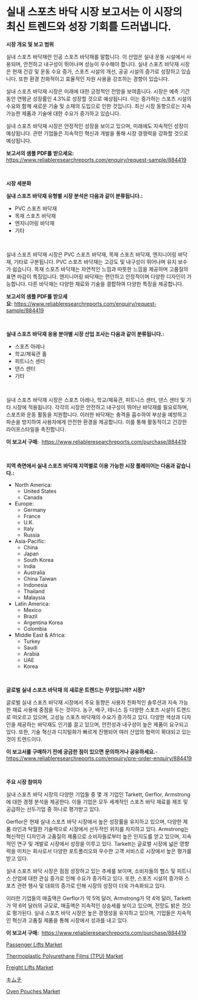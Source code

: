 <p><h1>실내 스포츠 바닥 시장 보고서는 이 시장의 최신 트렌드와 성장 기회를 드러냅니다.</h1></p><p><strong>시장 개요 및 보고 범위</strong></p>
<p><p>실내 스포츠 바닥재란 인공 스포츠 바닥재를 말합니다. 이 산업은 실내 운동 시설에서 사용되며, 안전하고 내구성이 뛰어나며 성능이 우수해야 합니다. 실내 스포츠 바닥재 시장은 현재 건강 및 운동 수요 증가, 스포츠 시설의 개선, 공공 시설의 증가로 성장하고 있습니다. 또한 환경 친화적이고 효율적인 자원 사용을 강조하는 경향이 있습니다.</p><p>실내 스포츠 바닥재 시장은 미래에 대한 긍정적인 전망을 보여줍니다. 시장은 예측 기간 동안 연평균 성장률인 4.3%로 성장할 것으로 예상됩니다. 이는 증가하는 스포츠 시설의 수요와 함께 새로운 기술 및 소재의 도입으로 인한 것입니다. 최신 시장 동향으로는 지속 가능한 제품과 기술에 대한 수요가 증가하고 있습니다.</p><p>실내 스포츠 바닥재 시장은 안정적인 성장을 보이고 있으며, 미래에도 지속적인 성장이 예상됩니다. 관련 기업들은 지속적인 혁신과 개발을 통해 시장 경쟁력을 강화할 것으로 예상됩니다.</p></p>
<p><strong>보고서의 샘플 PDF를 받으세요:</strong> <a href="https://www.reliableresearchreports.com/enquiry/request-sample/884419">https://www.reliableresearchreports.com/enquiry/request-sample/884419</a></p>
<p>&nbsp;</p>
<p><strong>시장 세분화</strong></p>
<p><strong>실내 스포츠 바닥재 유형별 시장 분석은 다음과 같이 분류됩니다.:</strong></p>
<p><ul><li>PVC 스포츠 바닥재</li><li>목재 스포츠 바닥재</li><li>엔지니어링 바닥재</li><li>기타</li></ul></p>
<p>&nbsp;</p>
<p><p>실내 스포츠 바닥재 시장은 PVC 스포츠 바닥재, 목재 스포츠 바닥재, 엔지니어링 바닥재, 기타로 구분됩니다. PVC 스포츠 바닥재는 고강도 및 내구성이 뛰어나며 유지 보수가 쉽습니다. 목재 스포츠 바닥재는 자연적인 느낌과 따뜻한 느낌을 제공하며 고품질의 표면 마감이 특징입니다. 엔지니어링 바닥재는 편안하고 안정적이며 다양한 디자인이 가능합니다. 다른 바닥재는 다양한 재료와 기술을 결합하여 다양한 특징을 제공합니다.</p></p>
<p><strong>보고서의 샘플 PDF를 받으세요:</strong>&nbsp;<a href="https://www.reliableresearchreports.com/enquiry/request-sample/884419">https://www.reliableresearchreports.com/enquiry/request-sample/884419</a></p>
<p>&nbsp;</p>
<p><strong> 실내 스포츠 바닥재 응용 분야별 시장 산업 조사는 다음과 같이 분류됩니다.:</strong></p>
<p><ul><li>스포츠 아레나</li><li>학교/체육관 홀</li><li>피트니스 센터</li><li>댄스 센터</li><li>기타</li></ul></p>
<p>&nbsp;</p>
<p><p>실내 스포츠 바닥재 시장은 스포츠 아레나, 학교/체육관, 피트니스 센터, 댄스 센터 및 기타 시장에 적용됩니다. 각각의 시장은 안전하고 내구성이 뛰어난 바닥재를 필요로하며, 스포츠와 운동 활동을 지원합니다. 이러한 바닥재는 충격을 흡수하여 부상을 예방하고 파손을 방지하여 사용자에게 안전한 환경을 제공합니다. 이를 통해 활동적이고 건강한 라이프스타일을 촉진합니다.</p></p>
<p><strong>이 보고서 구매:</strong>&nbsp; <a href="https://www.reliableresearchreports.com/purchase/884419">https://www.reliableresearchreports.com/purchase/884419</a></p>
<p>&nbsp;</p>
<p><strong>지역 측면에서 실내 스포츠 바닥재 지역별로 이용 가능한 시장 플레이어는 다음과 같습니다.:</strong></p>
<p><ul>
    <li>
        North America:
        <ul>
            <li>United States</li>
            <li>Canada</li>
        </ul>
    </li>
    <li>
        Europe:
        <ul>
            <li>Germany</li>
            <li>France</li>
            <li>U.K.</li>
            <li>Italy</li>
            <li>Russia</li>
        </ul>
    </li>
    <li>
        Asia-Pacific:
        <ul>
            <li>China</li>
            <li>Japan</li>
            <li>South Korea</li>
            <li>India</li>
            <li>Australia</li>
            <li>China Taiwan</li>
            <li>Indonesia</li>
            <li>Thailand</li>
            <li>Malaysia</li>
        </ul>
    </li>
    <li>
        Latin America:
        <ul>
            <li>Mexico</li>
            <li>Brazil</li>
            <li>Argentina Korea</li>
            <li>Colombia</li>
        </ul>
    </li>
    <li>
        Middle East & Africa:
        <ul>
            <li>Turkey</li>
            <li>Saudi</li>
            <li>Arabia</li>
            <li>UAE</li>
            <li>Korea</li>
        </ul>
    </li>
    </ul></p>
<p>&nbsp;</p>
<p><strong>글로벌 실내 스포츠 바닥재 의 새로운 트렌드는 무엇입니까? 시장?</strong></p>
<p><p>글로벌 실내 스포츠 바닥재 시장에서 주요 동향은 사용자 친화적인 솔루션과 지속 가능한 재료 사용에 중점을 두는 것이다. 농구, 배구, 테니스 등 다양한 스포츠 시설이 트렌드로 떠오르고 있으며, 고성능 스포츠 바닥재의 수요가 증가하고 있다. 다양한 색상과 디자인을 제공하는 바닥재도 인기를 끌고 있으며, 안전성과 내구성이 높은 제품이 요구되고 있다. 또한, 기술 혁신과 디지털화가 빠르게 진행되어 여러 산업의 협력이 확대되고 있는 것이 트렌드이다.</p></p>
<p><strong>이 보고서를 구매하기 전에 궁금한 점이 있으면 문의하거나 공유하세요.</strong>- <a href="https://www.reliableresearchreports.com/enquiry/pre-order-enquiry/884419">https://www.reliableresearchreports.com/enquiry/pre-order-enquiry/884419</a></p>
<p>&nbsp;</p>
<p><strong>주요 시장 참여자</strong></p>
<p><p>실내 스포츠 바닥 시장의 다양한 기업들 중 몇 개 기업인 Tarkett, Gerflor, Armstrong에 대한 경쟁 분석을 제공한다. 이들 기업은 모두 세계적인 스포츠 바닥 재료를 제조 및 공급하는 선두기업 중 하나로 평가받고 있다.</p><p>Gerflor은 현재 실내 스포츠 바닥 시장에서 높은 성장률을 유지하고 있으며, 다양한 제품 라인과 탁월한 기술력으로 시장에서 선두적인 위치를 차지하고 있다. Armstrong는 혁신적인 디자인과 고품질의 제품으로 소비자들로부터 높은 인지도를 얻고 있으며, 지속적인 연구 및 개발로 시장에서 성장을 이루고 있다. Tarkett는 글로벌 시장에 넓은 영향력을 미치는 회사로서 다양한 포트폴리오와 우수한 고객 서비스로 시장에서 높은 평가를 받고 있다.</p><p>실내 스포츠 바닥 시장은 점점 성장하고 있는 추세를 보이며, 소비자들의 헬스 및 피트니스 산업에 대한 관심 증가로 인해 수요가 증가하고 있다. 또한, 스포츠 시설의 증가와 스포츠 관련 행사 및 대회의 증가로 인해 시장의 성장이 더욱 가속화되고 있다.</p><p>이러한 기업들의 매출액은 Gerflor가 약 5억 달러, Armstrong가 약 4억 달러, Tarkett가 약 6억 달러의 규모로, 매출액은 지속적인 상승세를 보이고 있으며, 전망도 밝은 것으로 평가된다. 실내 스포츠 바닥 시장은 높은 경쟁성을 유지하고 있으며, 기업들은 지속적인 혁신과 고품질 제품을 통해 시장에서 성과를 내고 있다.</p></p>
<p><strong>이 보고서 구매:</strong>&nbsp;&nbsp;<a href="https://www.reliableresearchreports.com/purchase/884419">https://www.reliableresearchreports.com/purchase/884419</a></p>
<p><p><a href="https://issuu.com/reportprime-2/docs/passenger-lifts-market-size-2030.pptx">Passenger Lifts Market</a></p><p><a href="https://github.com/Krish2023na/Market-Research-Report-List-3/blob/main/thermoplastic-polyurethane-films-tpu-market.md">Thermoplastic Polyurethane Films (TPU) Market</a></p><p><a href="https://issuu.com/reportprime-2/docs/freight-lifts-market-size-2030.pptx">Freight Lifts Market</a></p><p><a href="https://medium.com/@camron674/%E3%82%AD%E3%83%A0%E3%83%81%E5%B8%82%E5%A0%B4-%E5%B8%82%E5%A0%B4%E3%82%B7%E3%82%A7%E3%82%A2-%E5%B8%82%E5%A0%B4%E3%83%88%E3%83%AC%E3%83%B3%E3%83%89-%E3%81%9D%E3%81%97%E3%81%A6%E5%B0%86%E6%9D%A5%E3%81%AE%E6%88%90%E9%95%B7%E3%82%92%E6%8E%A2%E3%82%8B-8fb241f1a6f6">キムチ</a></p><p><a href="https://github.com/bmorecock/Market-Research-Report-List-2/blob/main/oven-pouches-market.md">Oven Pouches Market</a></p></p>
